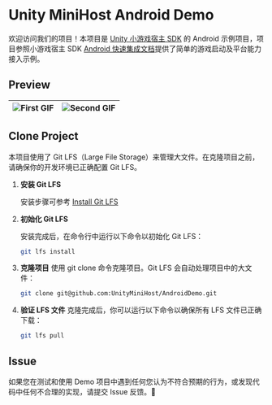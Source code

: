 # Unity MiniHost Android Demo

欢迎访问我们的项目！本项目是 [Unity 小游戏宿主 SDK](https://minihost.tuanjie.cn/) 的 Android 示例项目，项目参照小游戏宿主 SDK [Android 快速集成文档](https://minihost.tuanjie.cn/help/docs/sdk/android/quick_integrate)提供了简单的游戏启动及平台能力接入示例。

## Preview

| ![First GIF](preview/open_game.gif) | ![Second GIF](preview/multi_process.gif) |
|-------------------------------------|------------------------------------------|

## Clone Project
   本项目使用了 Git LFS（Large File Storage）来管理大文件。在克隆项目之前，请确保你的开发环境已正确配置 Git LFS。
1. **安装 Git LFS**

   安装步骤可参考 [Install Git LFS](https://docs.github.com/en/repositories/working-with-files/managing-large-files/installing-git-large-file-storage)

2. **初始化 Git LFS**

   安装完成后，在命令行中运行以下命令以初始化 Git LFS：

   ```bash
   git lfs install

3. **克隆项目**
   使用 git clone 命令克隆项目。Git LFS 会自动处理项目中的大文件：
   ```bash
   git clone git@github.com:UnityMiniHost/AndroidDemo.git

4. **验证 LFS 文件**
   克隆完成后，你可以运行以下命令以确保所有 LFS 文件已正确下载：
   ```bash
   git lfs pull

## Issue
   如果您在测试和使用 Demo 项目中遇到任何您认为不符合预期的行为，或发现代码中任何不合理的实现，请提交 Issue 反馈。🥹